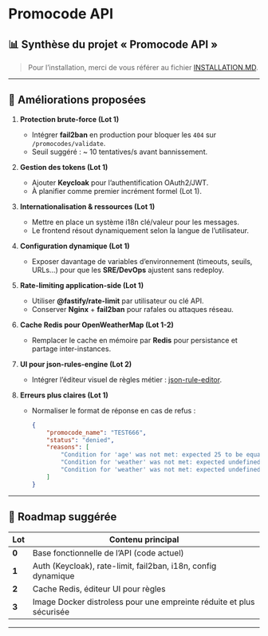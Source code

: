 # Promocode API

## 📊 Synthèse du projet « Promocode API »

> Pour l’installation, merci de vous référer au fichier [INSTALLATION.MD](./INSTALLATION.MD).

---

## 🚀 Améliorations proposées

1. **Protection brute-force (Lot 1)**

    - Intégrer **fail2ban** en production pour bloquer les `404` sur `/promocodes/validate`.
    - Seuil suggéré : \~ 10 tentatives/s avant bannissement.

2. **Gestion des tokens (Lot 1)**

    - Ajouter **Keycloak** pour l’authentification OAuth2/JWT.
    - À planifier comme premier incrément formel (Lot 1).

3. **Internationalisation & ressources (Lot 1)**

    - Mettre en place un système i18n clé/valeur pour les messages.
    - Le frontend résout dynamiquement selon la langue de l’utilisateur.

4. **Configuration dynamique (Lot 1)**

    - Exposer davantage de variables d’environnement (timeouts, seuils, URLs…) pour que les **SRE/DevOps** ajustent sans redeploy.

5. **Rate-limiting application-side (Lot 1)**

    - Utiliser **@fastify/rate-limit** par utilisateur ou clé API.
    - Conserver **Nginx** + **fail2ban** pour rafales ou attaques réseau.

6. **Cache Redis pour OpenWeatherMap (Lot 1-2)**

    - Remplacer le cache en mémoire par **Redis** pour persistance et partage inter-instances.

7. **UI pour json-rules-engine (Lot 2)**

    - Intégrer l’éditeur visuel de règles métier : [json-rule-editor](https://github.com/vinzdeveloper/json-rule-editor).

8. **Erreurs plus claires (Lot 1)**

    - Normaliser le format de réponse en cas de refus :

        ```json
        {
            "promocode_name": "TEST666",
            "status": "denied",
            "reasons": [
                "Condition for 'age' was not met: expected 25 to be equal 666",
                "Condition for 'weather' was not met: expected undefined to be equal \"clear\" (on path: $.is)",
                "Condition for 'weather' was not met: expected undefined to be greaterThan 15 (on path: $.temp)"
            ]
        }
        ```

---

## 📅 Roadmap suggérée

| Lot   | Contenu principal                                                    |
| ----- | -------------------------------------------------------------------- |
| **0** | Base fonctionnelle de l’API (code actuel)                            |
| **1** | Auth (Keycloak), rate-limit, fail2ban, i18n, config dynamique        |
| **2** | Cache Redis, éditeur UI pour règles                                  |
| **3** | Image Docker distroless pour une empreinte réduite et plus sécurisée |

---

